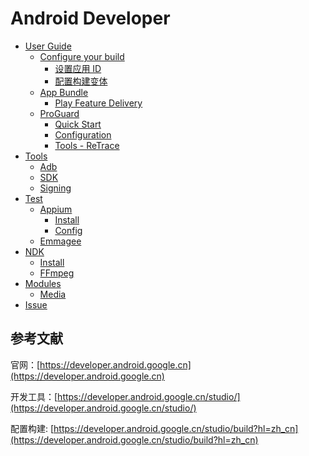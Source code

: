# Android Developer

* [User Guide](android/userGuide.md)
  * [Configure your build](android/userGuide/buildConfigure.md)
    * [设置应用 ID](android/userGuide/buildConfigure/setApplicationId.md)
    * [配置构建变体](android/userGuide/buildConfigure/configureBuildVariants.md)
  * [App Bundle](android/userGuide/appBundle.md)
    * [Play Feature Delivery](android/userGuide/appBundle/playFeatureDelivery.md) 
  * [ProGuard](android/userGuide/proGuard.md)
    * [Quick Start](android/userGuide/proGuard/quickStart.md)
    * [Configuration](android/userGuide/proGuard/configuration.md)
    * [Tools - ReTrace](android/userGuide/proGuard/toolsReTrace.md)
* [Tools](android/tools.md)
  * [Adb](android/tools/adb.md)
  * [SDK](android/tools/sdk.md)
  * [Signing](android/tools/signing.md)
* [Test](android/test.md)
  * [Appium](android/test/appium.md)
    * [Install](android/test/appium/install.md)
    * [Config](android/test/appium/config.md)
  * [Emmagee](android/test/emmagee.md)
* [NDK](android/ndk.md)
  * [Install](android/ndk/install.md)
  * [FFmpeg](android/ndk/ffmpeg.md)
* [Modules](AndroidStudy/Modules/README.md)
  * [Media](AndroidStudy/Modules/Media/README.md)
* [Issue](android/issue.md)


## 参考文献

官网：[https://developer.android.google.cn](https://developer.android.google.cn)

开发工具：[https://developer.android.google.cn/studio/](https://developer.android.google.cn/studio/)

配置构建: [https://developer.android.google.cn/studio/build?hl=zh_cn](https://developer.android.google.cn/studio/build?hl=zh_cn)

